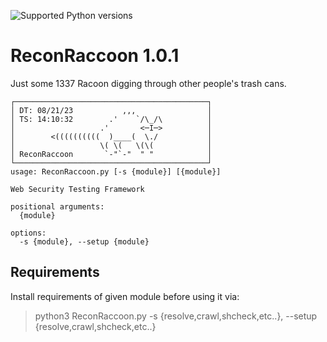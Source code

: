 ![Supported Python versions](https://img.shields.io/badge/python-3.7+-blue.svg)

# ReconRaccoon 1.0.1
Just some 1337 Racoon digging through other people's trash cans.

```
┌───────────────────────────────────────────┐
│ DT: 08/21/23           ,,,                │
│ TS: 14:10:32        .'    `/\_/\          │
│                   .'       <─I─>          │
│        <((((((((((  )____(  \./           │
│                   \( \(   \(\(            │
│ ReconRaccoon       `-"`-"  " "            │
└───────────────────────────────────────────┘
usage: ReconRaccoon.py [-s {module}] [{module}]

Web Security Testing Framework

positional arguments:
  {module}

options:
  -s {module}, --setup {module}
```

## Requirements
Install requirements of given module before using it via:
> python3 ReconRaccoon.py -s {resolve,crawl,shcheck,etc..}, --setup {resolve,crawl,shcheck,etc..}
